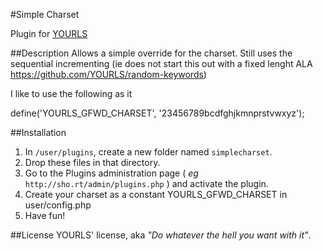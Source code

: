#Simple Charset


Plugin for [YOURLS](http://yourls.org)

##Description
Allows a simple override for the charset.  Still uses the sequential incrementing
(ie does not start this out with a fixed lenght ALA https://github.com/YOURLS/random-keywords)

I like to use the following as it

define('YOURLS_GFWD_CHARSET', '23456789bcdfghjkmnprstvwxyz');

##Installation
1. In `/user/plugins`, create a new folder named `simplecharset`.
2. Drop these files in that directory.
3. Go to the Plugins administration page ( *eg* `http://sho.rt/admin/plugins.php` ) and activate the plugin.
4. Create your charset as a constant YOURLS_GFWD_CHARSET in user/config.php
5. Have fun!

##License
YOURLS' license, aka *"Do whatever the hell you want with it"*.
